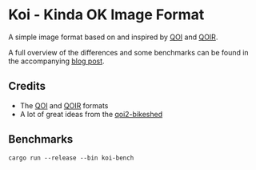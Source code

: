 # Koi - Kinda OK Image Format

A simple image format based on and inspired by [QOI](https://qoiformat.org/) and [QOIR](https://nigeltao.github.io/blog/2022/qoir.html).

A full overview of the differences and some benchmarks can be found in the accompanying [blog post](https://blog.henrygressmann.de/koi/).

<!-- https://encode.su/threads/3753-QOI-(Quite-OK-Image-format)-lossless-image-compression-to-PNG-size -->
<!-- https://docs.rs/multiversion/latest/multiversion/ -->

## Credits

- The [QOI](https://qoiformat.org/) and [QOIR](https://nigeltao.github.io/blog/2022/qoir.html) formats
- A lot of great ideas from the [qoi2-bikeshed](https://github.com/nigeltao/qoi2-bikeshed/issues)

## Benchmarks

`cargo run --release --bin koi-bench`
